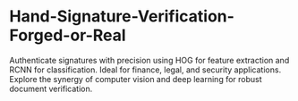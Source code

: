 # Hand-Signature-Verification-Forged-or-Real
Authenticate signatures with precision using HOG for feature extraction and RCNN for classification. Ideal for finance, legal, and security applications. Explore the synergy of computer vision and deep learning for robust document verification.
